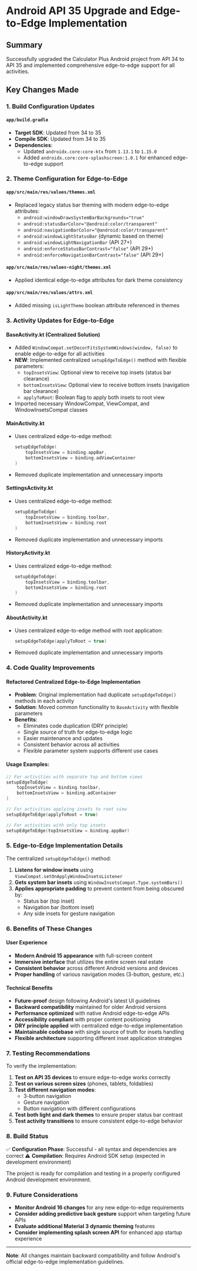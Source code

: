 # Android API 35 Upgrade and Edge-to-Edge Implementation

## Summary
Successfully upgraded the Calculator Plus Android project from API 34 to API 35 and implemented comprehensive edge-to-edge support for all activities.

## Key Changes Made

### 1. Build Configuration Updates

#### `app/build.gradle`
- **Target SDK**: Updated from 34 to 35
- **Compile SDK**: Updated from 34 to 35
- **Dependencies**: 
  - Updated `androidx.core:core-ktx` from `1.13.1` to `1.15.0`
  - Added `androidx.core:core-splashscreen:1.0.1` for enhanced edge-to-edge support

### 2. Theme Configuration for Edge-to-Edge

#### `app/src/main/res/values/themes.xml`
- Replaced legacy status bar theming with modern edge-to-edge attributes:
  - `android:windowDrawsSystemBarBackgrounds="true"`
  - `android:statusBarColor="@android:color/transparent"`
  - `android:navigationBarColor="@android:color/transparent"`
  - `android:windowLightStatusBar` (dynamic based on theme)
  - `android:windowLightNavigationBar` (API 27+)
  - `android:enforceStatusBarContrast="false"` (API 29+)
  - `android:enforceNavigationBarContrast="false"` (API 29+)

#### `app/src/main/res/values-night/themes.xml`
- Applied identical edge-to-edge attributes for dark theme consistency

#### `app/src/main/res/values/attrs.xml`
- Added missing `isLightTheme` boolean attribute referenced in themes

### 3. Activity Updates for Edge-to-Edge

#### BaseActivity.kt (Centralized Solution)
- Added `WindowCompat.setDecorFitsSystemWindows(window, false)` to enable edge-to-edge for all activities
- **NEW**: Implemented centralized `setupEdgeToEdge()` method with flexible parameters:
  - `topInsetsView`: Optional view to receive top insets (status bar clearance)
  - `bottomInsetsView`: Optional view to receive bottom insets (navigation bar clearance)  
  - `applyToRoot`: Boolean flag to apply both insets to root view
- Imported necessary WindowCompat, ViewCompat, and WindowInsetsCompat classes

#### MainActivity.kt
- Uses centralized edge-to-edge method:
  ```kotlin
  setupEdgeToEdge(
      topInsetsView = binding.appBar,
      bottomInsetsView = binding.adViewContainer
  )
  ```
- Removed duplicate implementation and unnecessary imports

#### SettingsActivity.kt
- Uses centralized edge-to-edge method:
  ```kotlin
  setupEdgeToEdge(
      topInsetsView = binding.toolbar,
      bottomInsetsView = binding.root
  )
  ```
- Removed duplicate implementation and unnecessary imports

#### HistoryActivity.kt
- Uses centralized edge-to-edge method:
  ```kotlin
  setupEdgeToEdge(
      topInsetsView = binding.toolbar,
      bottomInsetsView = binding.root
  )
  ```
- Removed duplicate implementation and unnecessary imports

#### AboutActivity.kt
- Uses centralized edge-to-edge method with root application:
  ```kotlin
  setupEdgeToEdge(applyToRoot = true)
  ```
- Removed duplicate implementation and unnecessary imports

### 4. Code Quality Improvements

#### Refactored Centralized Edge-to-Edge Implementation
- **Problem**: Original implementation had duplicate `setupEdgeToEdge()` methods in each activity
- **Solution**: Moved common functionality to `BaseActivity` with flexible parameters
- **Benefits**: 
  - Eliminates code duplication (DRY principle)
  - Single source of truth for edge-to-edge logic
  - Easier maintenance and updates
  - Consistent behavior across all activities
  - Flexible parameter system supports different use cases

#### Usage Examples:
```kotlin
// For activities with separate top and bottom views
setupEdgeToEdge(
    topInsetsView = binding.toolbar,
    bottomInsetsView = binding.adContainer
)

// For activities applying insets to root view
setupEdgeToEdge(applyToRoot = true)

// For activities with only top insets
setupEdgeToEdge(topInsetsView = binding.appBar)
```

### 5. Edge-to-Edge Implementation Details

The centralized `setupEdgeToEdge()` method:

1. **Listens for window insets** using `ViewCompat.setOnApplyWindowInsetsListener`
2. **Gets system bar insets** using `WindowInsetsCompat.Type.systemBars()`
3. **Applies appropriate padding** to prevent content from being obscured by:
   - Status bar (top inset)
   - Navigation bar (bottom inset)
   - Any side insets for gesture navigation

### 6. Benefits of These Changes

#### User Experience
- **Modern Android 15 appearance** with full-screen content
- **Immersive interface** that utilizes the entire screen real estate
- **Consistent behavior** across different Android versions and devices
- **Proper handling** of various navigation modes (3-button, gesture, etc.)

#### Technical Benefits
- **Future-proof** design following Android's latest UI guidelines
- **Backward compatibility** maintained for older Android versions
- **Performance optimized** with native Android edge-to-edge APIs
- **Accessibility compliant** with proper content positioning
- **DRY principle applied** with centralized edge-to-edge implementation
- **Maintainable codebase** with single source of truth for insets handling
- **Flexible architecture** supporting different inset application strategies

### 7. Testing Recommendations

To verify the implementation:

1. **Test on API 35 devices** to ensure edge-to-edge works correctly
2. **Test on various screen sizes** (phones, tablets, foldables)
3. **Test different navigation modes**:
   - 3-button navigation
   - Gesture navigation
   - Button navigation with different configurations
4. **Test both light and dark themes** to ensure proper status bar contrast
5. **Test activity transitions** to ensure consistent edge-to-edge behavior

### 8. Build Status

✅ **Configuration Phase**: Successful - all syntax and dependencies are correct
⚠️ **Compilation**: Requires Android SDK setup (expected in development environment)

The project is ready for compilation and testing in a properly configured Android development environment.

### 9. Future Considerations

- **Monitor Android 16 changes** for any new edge-to-edge requirements
- **Consider adding predictive back gesture** support when targeting future APIs
- **Evaluate additional Material 3 dynamic theming** features
- **Consider implementing splash screen API** for enhanced app startup experience

---

**Note**: All changes maintain backward compatibility and follow Android's official edge-to-edge implementation guidelines.